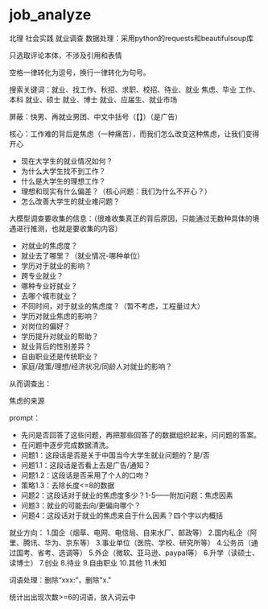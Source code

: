 # job_analyze
北理 社会实践 就业调查
数据处理：采用python的requests和beautifulsoup库

只选取评论本体，不涉及引用和表情

空格一律转化为逗号，换行一律转化为句号。

搜索关键词：就业、找工作、秋招、求职、校招、待业、就业 焦虑、毕业 工作、本科 就业、硕士 就业、博士 就业、应届生、就业市场

屏蔽：快男、再就业男团、中文中括号（【】）（是广告）

核心：工作难的背后是焦虑（一种痛苦），而我们怎么改变这种焦虑，让我们变得开心

- 现在大学生的就业情况如何？
- 为什么大学生找不到工作？
- 什么是大学生的理想工作？
- 理想和现实有什么偏差？（核心问题：我们为什么不开心？）
- 怎么改善大学生的就业难问题？

大模型调查要收集的信息：（很难收集真正的背后原因，只能通过无数种具体的境遇进行推测，也就是要收集的内容）
- 对就业的焦虑度？
- 就业去了哪里？（就业情况-哪种单位）
- 学历对于就业的影响？
- 跨专业就业？
- 哪种专业好就业？
- 去哪个城市就业？
- 不同时间，对于就业的焦虑度？（暂不考虑，工程量过大）
- 学历对就业焦虑的影响？
- 对岗位的偏好？
- 学历提升对就业的帮助？
- 就业背后的性别差异？
- 自由职业还是传统职业？
- 家庭/政策/理想/经济状况/同龄人对就业的影响？

从而调查出：

焦虑的来源

prompt：
- 先问是否回答了这些问题，再把那些回答了的数据组织起来，问问题的答案。
- 在问题中逐步完成数据清洗。
- 问题1：这段话是否是关于中国当今大学生就业问题的？是/否
- 问题1.1：这段话是否看上去是广告/通知？
- 问题1.2：这段话是否采用了个人的口吻？
- 策略1.3：去除长度<=8的数据
- 问题2：这段话对于就业的焦虑度多少？1-5——附加问题：焦虑因素
- 问题3：就业的可能去向/更偏向哪个？
- 问题4：这段话对于就业的焦虑来自于什么因素？四个字以内概括

就业方向：
1.国企（烟草、电网、电信局、自来水厂、邮政等）
2.国内私企（阿里、腾讯、华为、京东等）
3.事业单位（医院、学校、研究所等）
4.公务员（通过国考、省考、选调等）
5.外企（微软、亚马逊、paypal等）
6.升学（读硕士、读博士）
7.创业
8.待业
9.自由职业
10.其他
11.未知

词语处理：删除“xxx:”，删除"x."

统计出出现次数>=6的词语，放入词云中

